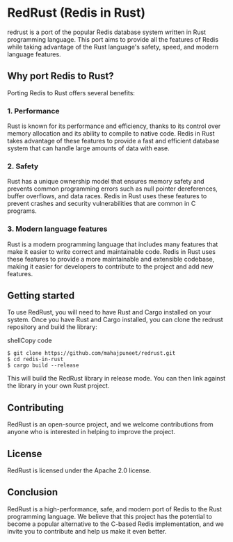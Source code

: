 # RedRust (Redis in Rust)

redrust is a port of the popular Redis database system written in Rust programming language. This port aims to provide all the features of Redis while taking advantage of the Rust language's safety, speed, and modern language features.

Why port Redis to Rust?
-----------------------

Porting Redis to Rust offers several benefits:

### 1\. Performance

Rust is known for its performance and efficiency, thanks to its control over memory allocation and its ability to compile to native code. Redis in Rust takes advantage of these features to provide a fast and efficient database system that can handle large amounts of data with ease.

### 2\. Safety

Rust has a unique ownership model that ensures memory safety and prevents common programming errors such as null pointer dereferences, buffer overflows, and data races. Redis in Rust uses these features to prevent crashes and security vulnerabilities that are common in C programs.

### 3\. Modern language features

Rust is a modern programming language that includes many features that make it easier to write correct and maintainable code. Redis in Rust uses these features to provide a more maintainable and extensible codebase, making it easier for developers to contribute to the project and add new features.

Getting started
---------------

To use RedRust, you will need to have Rust and Cargo installed on your system. Once you have Rust and Cargo installed, you can clone the redrust repository and build the library:

shellCopy code
```
$ git clone https://github.com/mahajpuneet/redrust.git
$ cd redis-in-rust
$ cargo build --release
```

This will build the RedRust library in release mode. You can then link against the library in your own Rust project.

Contributing
------------

RedRust is an open-source project, and we welcome contributions from anyone who is interested in helping to improve the project. 

License
-------

RedRust is licensed under the Apache 2.0 license. 

Conclusion
----------

RedRust is a high-performance, safe, and modern port of Redis to the Rust programming language. We believe that this project has the potential to become a popular alternative to the C-based Redis implementation, and we invite you to contribute and help us make it even better.
